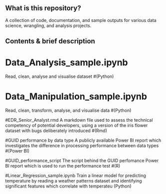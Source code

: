 ## What is this repository?

A collection of code, documentation, and sample outputs for various data science, wrangling, and analysis projects.

## Contents & brief description

# Data_Analysis_sample.ipynb
Read, clean, analyse and visualise dataset #(Python)

# Data_Manipulation_sample.ipynb
Read, clean, transform, analyse, and visualise data #(Python)

#EDR_Senior_Analyst.rmd
A markdown file used to assess the technical competency of potential developers, using a version of the iris flower dataset with bugs deliberately introduced #(Rmd)

#GUID performance by data type
A publicly available Power BI report which investigates the difference in processing performance between data types #(Power BI)

#GUID_performance_script
The script behind the GUID perfomance Power BI report which is used to run the performance test #(R)

#Linear_Regression_sample.ipynb
Train a linear model for predicting temperature by reading a weather patterns dataset and identifying significant features which correlate with temperateu (Python)

